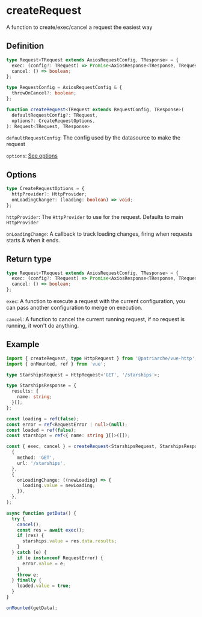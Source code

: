 # createRequest

A function to create/exec/cancel a request the easiest way

## Definition
```typescript
type Request<TRequest extends AxiosRequestConfig, TResponse> = {
  exec: (config?: TRequest) => Promise<AxiosResponse<TResponse, TRequest['data']> | null>;
  cancel: () => boolean;
};

type RequestConfig = AxiosRequestConfig & {
  throwOnCancel?: boolean;
};

function createRequest<TRequest extends RequestConfig, TResponse>(
  defaultRequestConfig?: TRequest,
  options?: CreateRequestOptions,
): Request<TRequest, TResponse>
```

`defaultRequestConfig`: The config used by the datasource to make the request

`options`: [See options](#Options)

## Options

```typescript
type CreateRequestOptions = {
  httpProvider?: HttpProvider;
  onLoadingChange?: (loading: boolean) => void;
};
```
`httpProvider`: The `HttpProvider` to use for the request. Defaults to main `HttpProvider`

`onLoadingChange`: A callback to track loading changes, firing when requests starts & when it ends.

## Return type
```typescript
type Request<TRequest extends AxiosRequestConfig, TResponse> = {
  exec: (config?: TRequest) => Promise<AxiosResponse<TResponse, TRequest['data']> | null>;
  cancel: () => boolean;
};
```
`exec`: A function to execute a request with the current configuration, you can pass another configuration to merge on execution.

`cancel`: A function to cancel the current running request, if no request is running, it won't do anything.

## Example
```typescript
import { createRequest, type HttpRequest } from '@patriarche/vue-http';
import { onMounted, ref } from 'vue';

type StarshipsRequest = HttpRequest<'GET', '/starships'>;

type StarshipsResponse = {
  results: {
    name: string;
  }[];
};

const loading = ref(false);
const error = ref<RequestError | null>(null);
const loaded = ref(false);
const starships = ref<{ name: string }[]>([]);

const { exec, cancel } = createRequest<StarshipsRequest, StarshipsResponse>(
  {
    method: 'GET',
    url: '/starships',
  },
  {
    onLoadingChange: ((newLoading) => {
      loading.value = newLoading;
    }),
  },
);

async function getData() {
  try {
    cancel();
    const res = await exec();
    if (res) {
      starships.value = res.data.results;
    }
  } catch (e) {
    if (e instanceof RequestError) {
      error.value = e;
    }
    throw e;
  } finally {
    loaded.value = true;
  }
}

onMounted(getData);
```